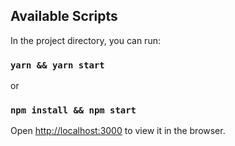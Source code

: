 ## Available Scripts

In the project directory, you can run:

### `yarn && yarn start` 
or 
### `npm install && npm start`

Open [http://localhost:3000](http://localhost:3000) to view it in the browser.
